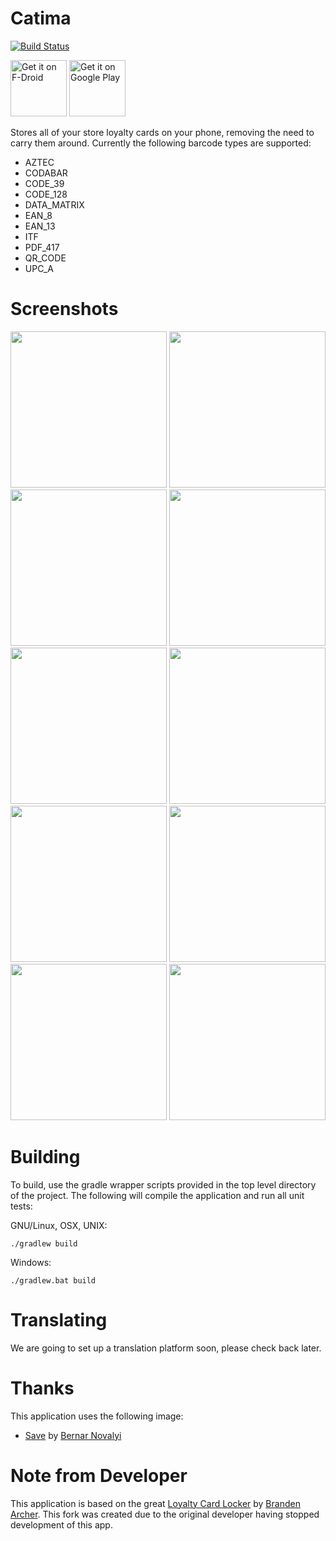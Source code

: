 # Catima
[![Build Status](https://travis-ci.org/TheLastProject/Catima.svg?branch=master)](https://travis-ci.org/TheLastProject/Catima)

<a href="https://f-droid.org/repository/browse/?fdid=me.hackerchick.catima" target="_blank">
<img src="https://fdroid.gitlab.io/artwork/badge/get-it-on.png" alt="Get it on F-Droid" height="90"/></a>
<a href="https://play.google.com/store/apps/details?id=me.hackerchick.catima" target="_blank">
<img src="https://play.google.com/intl/en_us/badges/images/generic/en-play-badge.png" alt="Get it on Google Play" height="90"/></a>

Stores all of your store loyalty cards on your phone, removing the need to carry them around.  Currently the following barcode types are supported:

- AZTEC
- CODABAR
- CODE_39
- CODE_128
- DATA_MATRIX
- EAN_8
- EAN_13
- ITF
- PDF_417
- QR_CODE
- UPC_A

# Screenshots

[<img src="https://github.com/TheLastProject/Catima/raw/master/metadata/en-US/images/phoneScreenshots/screenshot-01.png" width=250>](https://github.com/TheLastProject/Catima/raw/master/metadata/en-US/images/phoneScreenshots/screenshot-01.png)
[<img src="https://github.com/TheLastProject/Catima/raw/master/metadata/en-US/images/phoneScreenshots/screenshot-02.png" width=250>](https://github.com/TheLastProject/Catima/raw/master/metadata/en-US/images/phoneScreenshots/screenshot-02.png)
[<img src="https://github.com/TheLastProject/Catima/raw/master/metadata/en-US/images/phoneScreenshots/screenshot-03.png" width=250>](https://github.com/TheLastProject/Catima/raw/master/metadata/en-US/images/phoneScreenshots/screenshot-03.png)
[<img src="https://github.com/TheLastProject/Catima/raw/master/metadata/en-US/images/phoneScreenshots/screenshot-04.png" width=250>](https://github.com/TheLastProject/Catima/raw/master/metadata/en-US/images/phoneScreenshots/screenshot-04.png)
[<img src="https://github.com/TheLastProject/Catima/raw/master/metadata/en-US/images/phoneScreenshots/screenshot-05.png" width=250>](https://github.com/TheLastProject/Catima/raw/master/metadata/en-US/images/phoneScreenshots/screenshot-05.png)
[<img src="https://github.com/TheLastProject/Catima/raw/master/metadata/en-US/images/phoneScreenshots/screenshot-06.png" width=250>](https://github.com/TheLastProject/Catima/raw/master/metadata/en-US/images/phoneScreenshots/screenshot-06.png)
[<img src="https://github.com/TheLastProject/Catima/raw/master/metadata/en-US/images/phoneScreenshots/screenshot-07.png" width=250>](https://github.com/TheLastProject/Catima/raw/master/metadata/en-US/images/phoneScreenshots/screenshot-07.png)
[<img src="https://github.com/TheLastProject/Catima/raw/master/metadata/en-US/images/phoneScreenshots/screenshot-08.png" width=250>](https://github.com/TheLastProject/Catima/raw/master/metadata/en-US/images/phoneScreenshots/screenshot-08.png)
[<img src="https://github.com/TheLastProject/Catima/raw/master/metadata/en-US/images/phoneScreenshots/screenshot-09.png" width=250>](https://github.com/TheLastProject/Catima/raw/master/metadata/en-US/images/phoneScreenshots/screenshot-09.png)
[<img src="https://github.com/TheLastProject/Catima/raw/master/metadata/en-US/images/phoneScreenshots/screenshot-10.png" width=250>](https://github.com/TheLastProject/Catima/raw/master/metadata/en-US/images/phoneScreenshots/screenshot-10.png)

# Building

To build, use the gradle wrapper scripts provided in the top level directory of the project. The following will
compile the application and run all unit tests:

GNU/Linux, OSX, UNIX:
```
./gradlew build
```

Windows:
```
./gradlew.bat build
```

# Translating

We are going to set up a translation platform soon, please check back later.

# Thanks

This application uses the following image:
- [Save](https://thenounproject.com/term/save/716011) by [Bernar Novalyi](https://thenounproject.com/bernar.novalyi)

# Note from Developer
This application is based on the great [Loyalty Card Locker](https://github.com/brarcher/loyalty-card-locker) by [Branden Archer](https://github.com/brarcher). This fork was created due to the original developer having stopped development of this app.
